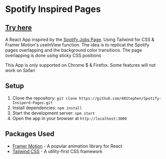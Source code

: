 <!DOCTYPE html>
<html>

<body>
	<h1>Spotify Inspired Pages</h1>
    <h2><a href="https://spotify-inspired-pages.web.app">Try here</a></h2>
	<p>A React App inspired by the <a href="https://www.lifeatspotify.com/">Spotify Jobs Page</a>. Using Tailwind for CSS & Framer Motion's useInView function. The idea is to replicat the Spotify pages overlapping and the background color transitions. The page overlapping is done using sticky CSS positions </p>
	<p>This App is only supported on Chrome $ & Firefox. Some features will not work on Safari</p>

<h2>Setup</h2>
<ol>
	<li>Clone the repository: <code>git clone https://github.com/48Stephen/Spotify-Insiperd-Pages.git</code></li>
	<li>Install dependencies: <code>npm install</code></li>
	<li>Start the development server: <code>npm start</code></li>
	<li>Open the app in your browser at <code>http://localhost:3000</code></li>
</ol>

<h2>Packages Used</h2>
<ul>
	<li><a href="https://www.framer.com/motion/">Framer Motion</a> - A popular animation library for React</li>
	<li><a href="https://tailwindcss.com/">Tailwind CSS</a> - A utility-first CSS framework</li>
</ul>


</body>
</html>
